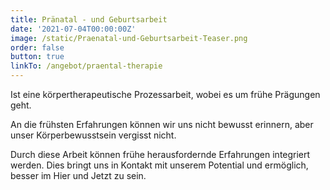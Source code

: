 ```yaml
---
title: Pränatal - und Geburtsarbeit
date: '2021-07-04T00:00:00Z'
image: /static/Praenatal-und-Geburtsarbeit-Teaser.png
order: false
button: true
linkTo: /angebot/praental-therapie
---
```


Ist eine körpertherapeutische Prozessarbeit, wobei es um frühe Prägungen geht.

An die frühsten Erfahrungen können wir uns nicht bewusst erinnern, aber unser Körperbewusstsein vergisst nicht.

Durch diese Arbeit können frühe herausfordernde Erfahrungen integriert werden. Dies bringt uns in Kontakt mit unserem Potential und ermöglich, besser im Hier und Jetzt zu sein.
